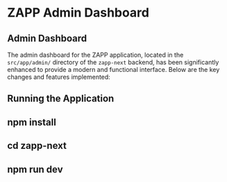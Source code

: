 # ZAPP Admin Dashboard



## Admin Dashboard
The admin dashboard for the ZAPP application, located in the `src/app/admin/` directory of the `zapp-next` backend, has been significantly enhanced to provide a modern and functional interface. Below are the key changes and features implemented:





## Running the Application
## npm install 
## cd zapp-next
## npm run dev
